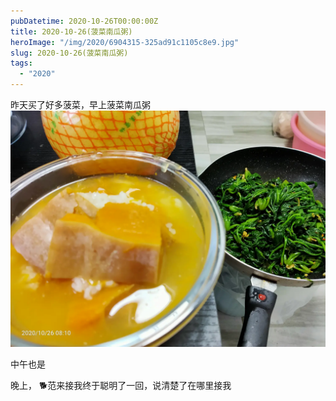 ```yaml
---
pubDatetime: 2020-10-26T00:00:00Z
title: 2020-10-26(菠菜南瓜粥)
heroImage: "/img/2020/6904315-325ad91c1105c8e9.jpg"
slug: 2020-10-26(菠菜南瓜粥)
tags:
  - "2020"
---
```


昨天买了好多菠菜，早上菠菜南瓜粥
![](../../../../public/img/2020/6904315-325ad91c1105c8e9.jpg)

中午也是

晚上， 🐕范来接我终于聪明了一回，说清楚了在哪里接我
